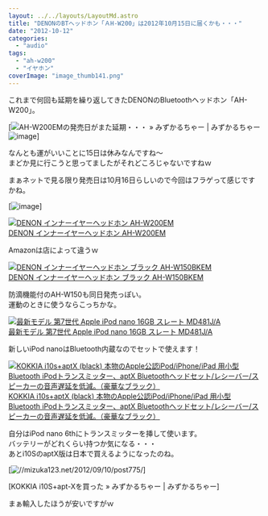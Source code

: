```yaml
---
layout: ../../layouts/LayoutMd.astro
title: "DENONのBTヘッドホン「ＡH-W200」は2012年10月15日に届くかも・・・"
date: "2012-10-12"
categories: 
  - "audio"
tags: 
  - "ah-w200"
  - "イヤホン"
coverImage: "image_thumb141.png"
---
```


これまで何回も延期を繰り返してきたDENONのBluetoothヘッドホン「AH-W200」。

[![](/wp/images/image15.png "AH-W200EMの発売日がまた延期・・・ » みずかるちゃー | みずかるちゃー")![image](/wp/images/image_thumb14.png "image")]

なんとも運がいいことに15日は休みなんですね～  
まどか見に行こうと思ってましたがそれどころじゃないですねｗ

まぁネットで見る限り発売日は10月16日らしいので今回はフラゲって感じですかね。

[![image](/wp/images/image_thumb15.png "image")]

[![DENON インナーイヤーヘッドホン AH-W200EM](/wp/images/413IQSbcFhL._SL75_.jpg)  
DENON インナーイヤーヘッドホン AH-W200EM  
](https://www.amazon.co.jp/exec/obidos/ASIN/B008MUXYOE/mizuka123-22/ref=nosim)

Amazonは店によって違うｗ

[![DENON インナーイヤーヘッドホン ブラック AH-W150BKEM](/wp/images/31KF8wbth6L._SL75_.jpg)  
DENON インナーイヤーヘッドホン ブラック AH-W150BKEM  
](http://hb.afl.rakuten.co.jp/hgc/1024c045.57b899c8.1024c046.38a6f8d8/?pc=http%3a%2f%2fitem.rakuten.co.jp%2fe-earphone%2f4582116367919%2f%3fscid%3daf_ich_link_img&m=http%3a%2f%2fm.rakuten.co.jp%2fe-earphone%2fi%2f10007380%2f)

防滴機能付のAH-W150も同日発売っぽい。  
運動のときに使うならこっちかな。

[![最新モデル 第7世代 Apple iPod nano 16GB スレート MD481J/A](/wp/images/31ze45HVNIL._SL75_.jpg)  
最新モデル 第7世代 Apple iPod nano 16GB スレート MD481J/A  
](https://www.amazon.co.jp/exec/obidos/ASIN/B009A3M560/mizuka123-22/ref=nosim)

新しいiPod nanoはBluetooth内蔵なのでセットで使えます！

[![KOKKIA i10s+aptX (black) 本物のApple公認iPod/iPhone/iPad 用小型Bluetooth iPodトランスミッター、aptX Bluetoothヘッドセット/レシーバー/スピーカーの音声遅延を低減。（豪華なブラック）](/wp/images/418mG-xfOzL._SL75_.jpg)  
KOKKIA i10s+aptX (black) 本物のApple公認iPod/iPhone/iPad 用小型Bluetooth iPodトランスミッター、aptX Bluetoothヘッドセット/レシーバー/スピーカーの音声遅延を低減。（豪華なブラック）  
](https://www.amazon.co.jp/exec/obidos/ASIN/B008PWN0I4/mizuka123-22/ref=nosim)

自分はiPod nano 6thにトランスミッターを挿して使います。  
バッテリーがどれくらい持つか気になる・・・  
あとi10SのaptX版は日本で買えるようになったのね。

[![//mizuka123.net/2012/09/10/post775/](http://capture.heartrails.com/200x200/cool/1350031843178?//mizuka123.net/2012/09/10/post775/ "KOKKIA i10S+apt-Xを買った » みずかるちゃー | みずかるちゃー")]

[KOKKIA i10S+apt-Xを買った » みずかるちゃー | みずかるちゃー]

まぁ輸入したほうが安いですがｗ
